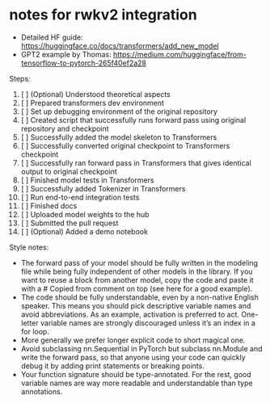 # notes for rwkv2 integration

* Detailed HF guide: https://huggingface.co/docs/transformers/add_new_model
* GPT2 example by Thomas: https://medium.com/huggingface/from-tensorflow-to-pytorch-265f40ef2a28

Steps:

 1. [ ] (Optional) Understood theoretical aspects
 2. [ ] Prepared transformers dev environment
 3. [ ] Set up debugging environment of the original repository
 4. [ ] Created script that successfully runs forward pass using original repository and checkpoint
 5. [ ] Successfully added the model skeleton to Transformers
 6. [ ] Successfully converted original checkpoint to Transformers checkpoint
 7. [ ] Successfully ran forward pass in Transformers that gives identical output to original checkpoint
 8. [ ] Finished model tests in Transformers
 9. [ ] Successfully added Tokenizer in Transformers
10. [ ] Run end-to-end integration tests
11. [ ] Finished docs
12. [ ] Uploaded model weights to the hub
13. [ ] Submitted the pull request
14. [ ] (Optional) Added a demo notebook

Style notes:

* The forward pass of your model should be fully written in the modeling file while being fully independent of other models in the library. If you want to reuse a block from another model, copy the code and paste it with a # Copied from comment on top (see here for a good example).
* The code should be fully understandable, even by a non-native English speaker. This means you should pick descriptive variable names and avoid abbreviations. As an example, activation is preferred to act. One-letter variable names are strongly discouraged unless it’s an index in a for loop.
* More generally we prefer longer explicit code to short magical one.
* Avoid subclassing nn.Sequential in PyTorch but subclass nn.Module and write the forward pass, so that anyone using your code can quickly debug it by adding print statements or breaking points.
* Your function signature should be type-annotated. For the rest, good variable names are way more readable and understandable than type annotations.


